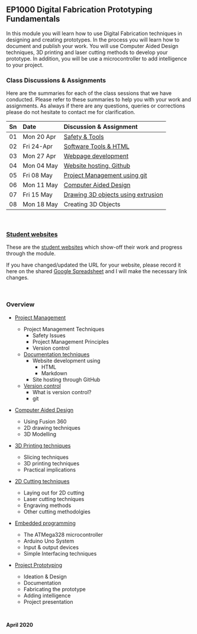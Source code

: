 ## EP1000 Digital Fabrication Prototyping Fundamentals

In this module you will learn how to use Digital Fabrication techniques in designing and creating prototypes.  In the process you will learn how to
document and publish your work.  You will use Computer Aided Design techniques, 3D printing and laser cutting methods to develop your prototype.  In addition,
you will be use a microcontroller to add intelligence to your project.

### Class Discussions & Assignments

Here are the summaries for each of the class sessions that we have conducted.  Please refer to these summaries to help you with your work and assignments.  As always if there are any questions, queries or corrections please do not hesitate to contact me for clarification.

|Sn  |**Date**    | **Discussion & Assignment**       |
|:---|:---------- |:----------------------------------|
|01  |Mon 20 Apr  |[Safety & Tools](01_project_management.md) |
|02  |Fri 24-Apr  |[Software Tools & HTML](01_project_management.md)|
|03  |Mon 27 Apr  |[Webpage development](02_documentation_techniques.md)|
|04  |Mon 04 May  |[Website hosting, Github](025_website_development.md)|
|05  |Fri 08 May  |[Project Management using git](03_version_control.md)|
|06  |Mon 11 May  |[Computer Aided Design](04_CAD.md)|
|07  |Fri 15 May  |[Drawing 3D objects using extrusion](05_Fusion360.md)|
|08  |Mon 18 May  |Creating 3D Objects|

&nbsp;

### [Student websites](2020S1_students.md)

These are the [student websites](2020S1_students.md) which show-off their work and progress through the module.

If you have changed/updated the URL for your website, please record it here on the shared [Google Spreadsheet](https://drive.google.com/file/d/1X9X7FhpFlZU25ybGc4Znd4XozB-3NqZJ/view?usp=sharing) and I will make the necessary link changes.

&nbsp;

### Overview

* [Project Management](01_project_management.md)
    * Project Management Techniques
        * Safety Issues
        * Project Management Principles
        * Version control
    * [Documentation techniques](02_documentation_techniques.md)
        * Website development using
            * HTML
            * Markdown
        * Site hosting through GitHub
    + [Version control](03_version_control.md)
        + What is version control?
        + git

* [Computer Aided Design](sorry.md)
    * Using Fusion 360
    * 2D drawing techniques
    * 3D Modelling

* [3D Printing techniques](sorry.md)
    * Slicing techniques
    * 3D printing techniques
    * Practical implications

* [2D Cutting techniques](sorry.md)
    * Laying out for 2D cutting
    * Laser cutting techniques
    * Engraving methods
    * Other cutting methodolgies

* [Embedded programming](sorry.md)
    * The ATMega328 microcontroller
    * Arduino Uno System
    * Input & output devices
    * Simple Interfacing techniques

* [Project Prototyping](sorry.md)
    * Ideation & Design
    * Documentation
    * Fabricating the prototype
    * Adding intelligence
    * Project presentation

&nbsp;

**April 2020**


